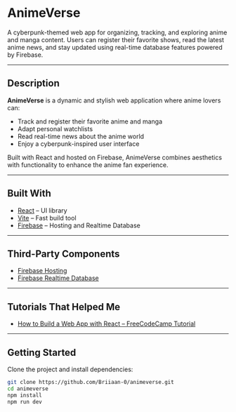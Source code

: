 # AnimeVerse 

A cyberpunk-themed web app for organizing, tracking, and exploring anime and manga content. Users can register their favorite shows, read the latest anime news, and stay updated using real-time database features powered by Firebase.

---

## Description

**AnimeVerse** is a dynamic and stylish web application where anime lovers can:

- Track and register their favorite anime and manga
- Adapt personal watchlists
- Read real-time news about the anime world
- Enjoy a cyberpunk-inspired user interface

Built with React and hosted on Firebase, AnimeVerse combines aesthetics with functionality to enhance the anime fan experience.

---

## Built With

- [React](https://reactjs.org/) – UI library
- [Vite](https://vitejs.dev/) – Fast build tool
- [Firebase](https://firebase.google.com/) – Hosting and Realtime Database

---

## Third-Party Components

- [Firebase Hosting](https://firebase.google.com/docs/hosting)
- [Firebase Realtime Database](https://firebase.google.com/docs/database)

---

## Tutorials That Helped Me

- [How to Build a Web App with React – FreeCodeCamp Tutorial](https://www.freecodecamp.org/news/)

---

## Getting Started

Clone the project and install dependencies:

```bash
git clone https://github.com/Briiaan-0/animeverse.git
cd animeverse
npm install
npm run dev
